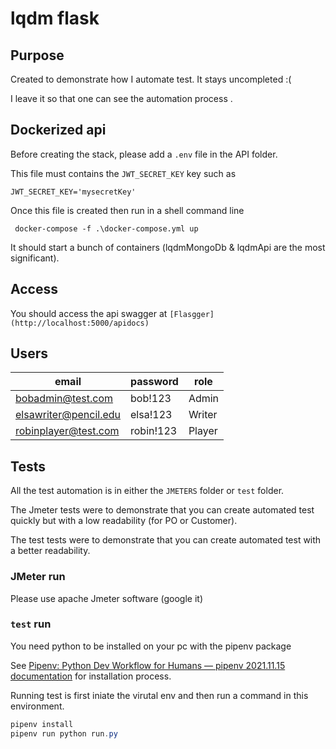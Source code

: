 # lqdm flask

## Purpose

Created to demonstrate how I automate test. It stays uncompleted :( 

I leave it so that one can see the automation process .

## Dockerized api

Before creating the stack, please add a `.env`  file in the API folder.

This file must contains  the `JWT_SECRET_KEY`  key such as

```
JWT_SECRET_KEY='mysecretKey'
```



Once this file is created then run in a shell command line

```
 docker-compose -f .\docker-compose.yml up
```

It should start a bunch of containers (lqdmMongoDb & lqdmApi are the most significant).

## Access

You should access the api swagger at `[Flasgger](http://localhost:5000/apidocs)`



## Users

| email                 | password  | role   |
| --------------------- | --------- | ------ |
| bobadmin@test.com     | bob!123   | Admin  |
| elsawriter@pencil.edu | elsa!123  | Writer |
| robinplayer@test.com  | robin!123 | Player |

## Tests

All the test automation is in either the `JMETERS` folder or `test` folder.

The Jmeter tests were to demonstrate that you can create automated test quickly but with a low readability (for PO or Customer).

The test tests were to demonstrate that you can create automated test with a better readability.



### JMeter run

Please use apache Jmeter software (google it)

### `test` run

You need python to be installed on your pc with the pipenv package

See [Pipenv: Python Dev Workflow for Humans &#8212; pipenv 2021.11.15 documentation](https://pipenv.pypa.io/en/latest/) for installation process.



Running test is first iniate the virutal env and then run a command in this environment.

```powershell
pipenv install
pipenv run python run.py
```


